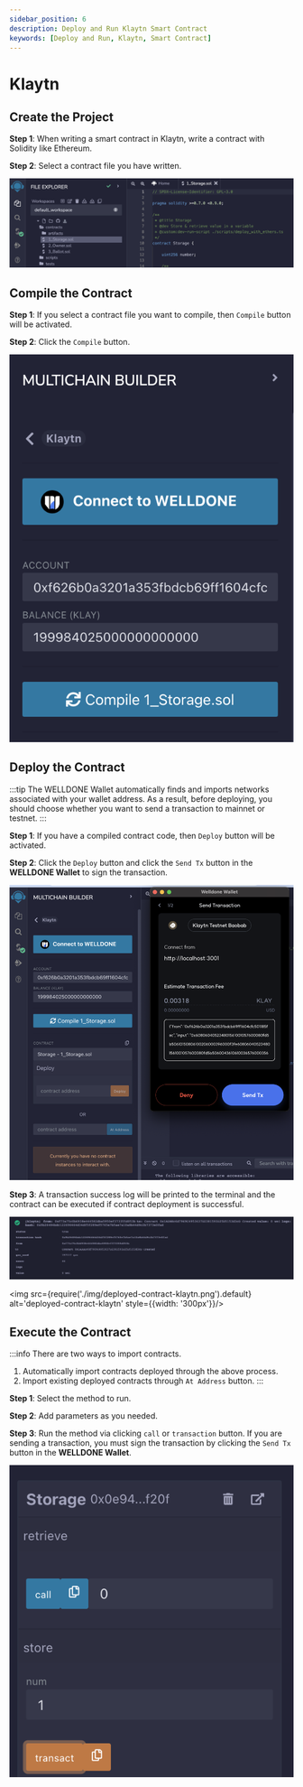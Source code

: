 ```yaml
---
sidebar_position: 6
description: Deploy and Run Klaytn Smart Contract
keywords: [Deploy and Run, Klaytn, Smart Contract]
---
```


# Klaytn

## Create the Project

**Step 1**: When writing a smart contract in Klaytn, write a contract with Solidity like Ethereum. 

**Step 2**: Select a contract file you have written.

![Select Project](img/create-project-celo.png?raw=true 'Select Project')

## Compile the Contract

**Step 1**: If you select a contract file you want to compile, then `Compile` button will be activated.

**Step 2**: Click the `Compile` button.

![Project Compile](img/compile-klaytn.png?raw=true 'Project Compile')

## Deploy the Contract

:::tip
The WELLDONE Wallet automatically finds and imports networks associated with your wallet address. As a result, before deploying, you should choose whether you want to send a transaction to mainnet or testnet.
:::

**Step 1**: If you have a compiled contract code, then `Deploy` button will be activated.

**Step 2**: Click the `Deploy` button and click the `Send Tx` button in the **WELLDONE Wallet** to sign the transaction.

![Deploy](img/deploy-klaytn.png?raw=true 'Deploy')

**Step 3**: A transaction success log will be printed to the terminal and the contract can be executed if contract deployment is successful.

![Tx Success Log](img/txlog-success-klaytn.png?raw=true 'Tx Success Log')

<img src={require('./img/deployed-contract-klaytn.png').default} alt='deployed-contract-klaytn' style={{width: '300px'}}/>

## Execute the Contract

:::info
There are two ways to import contracts.

1. Automatically import contracts deployed through the above process.
2. Import existing deployed contracts through `At Address` button.
:::

**Step 1**: Select the method to run.

**Step 2**: Add parameters as you needed.

**Step 3**: Run the method via clicking `call` or `transaction` button. If you are sending a transaction, you must sign the transaction by clicking the `Send Tx` button in the **WELLDONE Wallet**.

  ![Deployed Contract](img/call_view_celo.png?raw=true 'Deployed Contract')
